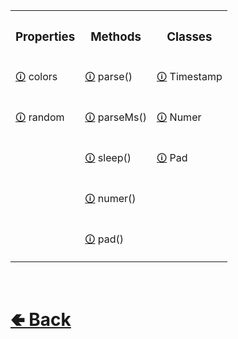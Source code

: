 <table>

[comment]: <> ( top row )

<tr><th>
<h3>  Properties  </h3>
</th><th>
<h3>  Methods  </h3>
</th><th>
<h3>  Classes  </h3>
</th></tr>



[comment]: <> ( 1st row )


<tr><td>

[comment]: <> (Property)
[🛈](https://github.com/shysolocup/noscord.js/wiki/UtilService.colors) colors
</td><td>

[comment]: <> (Method)
[🛈](https://github.com/shysolocup/noscord.js/wiki/UtilService.parse()) parse()
</td><td>

[comment]: <> (Class)
[🛈](https://github.com/shysolocup/noscord.js/wiki/Timestamp) Timestamp
</td></tr>


[comment]: <> ( 2nd row )


<tr><td>

[comment]: <> (Property)
[🛈](https://github.com/shysolocup/noscord.js/wiki/UtilService.random) random
</td><td>

[comment]: <> (Method)
[🛈](https://github.com/shysolocup/noscord.js/wiki/UtilService.parseMs()) parseMs()
</td><td>

[comment]: <> (Class)
[🛈](https://github.com/shysolocup/noscord.js/wiki/Numer) Numer
</td></tr>


[comment]: <> ( 3rd row )


<tr><td>

[comment]: <> (Property)
</td><td>

[comment]: <> (Method)
[🛈](https://github.com/shysolocup/noscord.js/wiki/UtilService.sleep()) sleep()
</td><td>

[comment]: <> (Class)
[🛈](https://github.com/shysolocup/noscord.js/wiki/Pad) Pad
</td></tr>


[comment]: <> ( 4th row )


<tr><td>

[comment]: <> (Property)
</td><td>

[comment]: <> (Method)
[🛈](https://github.com/shysolocup/noscord.js/wiki/UtilService.numer()) numer()
</td><td>

[comment]: <> (Class)
</td></tr>


[comment]: <> ( 5th row )


<tr><td>

[comment]: <> (Property)
</td><td>

[comment]: <> (Method)
[🛈](https://github.com/shysolocup/noscord.js/wiki/UtilService.pad()) pad()
</td><td>

[comment]: <> (Class)
</td></tr>

</table>


</td></tr>
</table>


<br> <h1> [🢀 Back](https://github.com/shysolocup/noscord.js/wiki/UtilService) </h1>